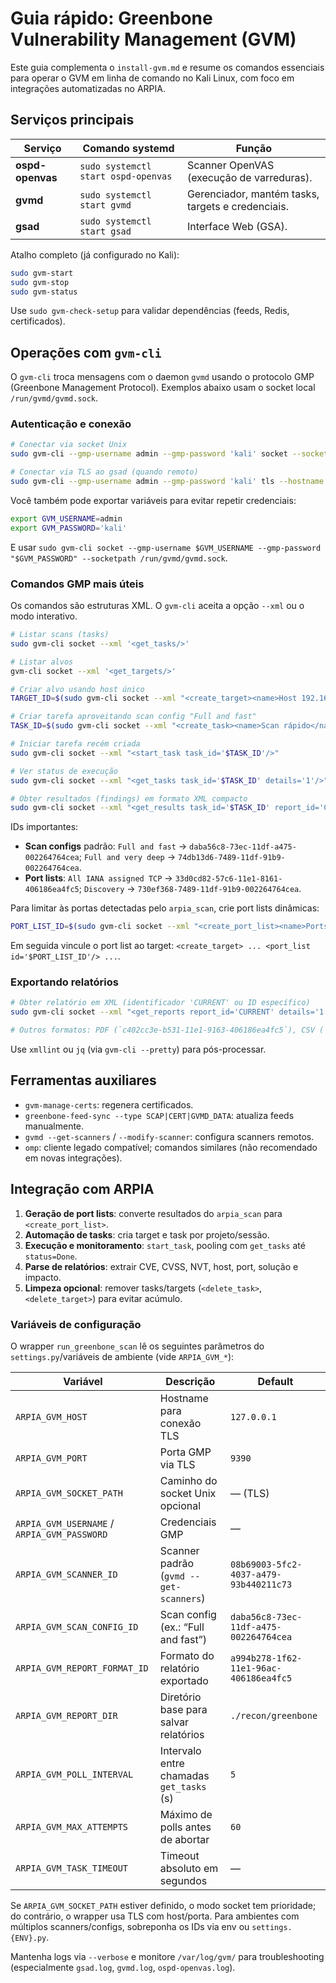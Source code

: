 # Guia rápido: Greenbone Vulnerability Management (GVM)

Este guia complementa o `install-gvm.md` e resume os comandos essenciais para operar o GVM em linha de comando no Kali Linux, com foco em integrações automatizadas no ARPIA.

## Serviços principais

| Serviço | Comando systemd | Função |
| --- | --- | --- |
| **ospd-openvas** | `sudo systemctl start ospd-openvas` | Scanner OpenVAS (execução de varreduras).
| **gvmd** | `sudo systemctl start gvmd` | Gerenciador, mantém tasks, targets e credenciais.
| **gsad** | `sudo systemctl start gsad` | Interface Web (GSA).

Atalho completo (já configurado no Kali):

```bash
sudo gvm-start
sudo gvm-stop
sudo gvm-status
```

Use `sudo gvm-check-setup` para validar dependências (feeds, Redis, certificados).

## Operações com `gvm-cli`

O `gvm-cli` troca mensagens com o daemon `gvmd` usando o protocolo GMP (Greenbone Management Protocol). Exemplos abaixo usam o socket local `/run/gvmd/gvmd.sock`.

### Autenticação e conexão

```bash
# Conectar via socket Unix
sudo gvm-cli --gmp-username admin --gmp-password 'kali' socket --socketpath /run/gvmd/gvmd.sock

# Conectar via TLS ao gsad (quando remoto)
sudo gvm-cli --gmp-username admin --gmp-password 'kali' tls --hostname 127.0.0.1 --port 9392
```

Você também pode exportar variáveis para evitar repetir credenciais:

```bash
export GVM_USERNAME=admin
export GVM_PASSWORD='kali'
```

E usar `sudo gvm-cli socket --gmp-username $GVM_USERNAME --gmp-password "$GVM_PASSWORD" --socketpath /run/gvmd/gvmd.sock`.

### Comandos GMP mais úteis

Os comandos são estruturas XML. O `gvm-cli` aceita a opção `--xml` ou o modo interativo.

```bash
# Listar scans (tasks)
sudo gvm-cli socket --xml '<get_tasks/>'

# Listar alvos
gvm-cli socket --xml '<get_targets/>'

# Criar alvo usando host único
TARGET_ID=$(sudo gvm-cli socket --xml "<create_target><name>Host 192.168.0.10</name><hosts>192.168.0.10</hosts></create_target>" | xmllint --xpath 'string(//create_target_response/@id)' -)

# Criar tarefa aproveitando scan config "Full and fast"
TASK_ID=$(sudo gvm-cli socket --xml "<create_task><name>Scan rápido</name><comment>Executado pelo ARPIA</comment><targets id='$TARGET_ID'/><scan_config id='daba56c8-73ec-11df-a475-002264764cea'/></create_task>" | xmllint --xpath 'string(//create_task_response/@id)' -)

# Iniciar tarefa recém criada
sudo gvm-cli socket --xml "<start_task task_id='$TASK_ID'/>"

# Ver status de execução
sudo gvm-cli socket --xml "<get_tasks task_id='$TASK_ID' details='1'/>"

# Obter resultados (findings) em formato XML compacto
sudo gvm-cli socket --xml "<get_results task_id='$TASK_ID' report_id='CURRENT'/>"
```

IDs importantes:

- **Scan configs** padrão: `Full and fast` → `daba56c8-73ec-11df-a475-002264764cea`; `Full and very deep` → `74db13d6-7489-11df-91b9-002264764cea`.
- **Port lists**: `All IANA assigned TCP` → `33d0cd82-57c6-11e1-8161-406186ea4fc5`; `Discovery` → `730ef368-7489-11df-91b9-002264764cea`.

Para limitar às portas detectadas pelo `arpia_scan`, crie port lists dinâmicas:

```bash
PORT_LIST_ID=$(sudo gvm-cli socket --xml "<create_port_list><name>Ports from ARPIA</name><port_range>22,80,443,8080</port_range><comment>Gerado via automação</comment></create_port_list>" | xmllint --xpath 'string(//create_port_list_response/@id)' -)
```

Em seguida vincule o port list ao target: `<create_target> ... <port_list id='$PORT_LIST_ID'/> ...`.

### Exportando relatórios

```bash
# Obter relatório em XML (identificador 'CURRENT' ou ID específico)
sudo gvm-cli socket --xml "<get_reports report_id='CURRENT' details='1' format_id='5057e5cc-b825-11e4-9d0a-28d24461215b'/>" > report.xml

# Outros formatos: PDF (`c402cc3e-b531-11e1-9163-406186ea4fc5`), CSV (`9087b18c-626c-11e3-b7ae-406186ea4fc5`).
```

Use `xmllint` ou `jq` (via `gvm-cli --pretty`) para pós-processar.

## Ferramentas auxiliares

- `gvm-manage-certs`: regenera certificados.
- `greenbone-feed-sync --type SCAP|CERT|GVMD_DATA`: atualiza feeds manualmente.
- `gvmd --get-scanners` / `--modify-scanner`: configura scanners remotos.
- `omp`: cliente legado compatível; comandos similares (não recomendado em novas integrações).

## Integração com ARPIA

1. **Geração de port lists**: converte resultados do `arpia_scan` para `<create_port_list>`.
2. **Automação de tasks**: cria target e task por projeto/sessão.
3. **Execução e monitoramento**: `start_task`, pooling com `get_tasks` até `status=Done`.
4. **Parse de relatórios**: extrair CVE, CVSS, NVT, host, port, solução e impacto.
5. **Limpeza opcional**: remover tasks/targets (`<delete_task>`, `<delete_target>`) para evitar acúmulo.

### Variáveis de configuração

O wrapper `run_greenbone_scan` lê os seguintes parâmetros do `settings.py`/variáveis de ambiente (vide `ARPIA_GVM_*`):

| Variável | Descrição | Default |
| --- | --- | --- |
| `ARPIA_GVM_HOST` | Hostname para conexão TLS | `127.0.0.1` |
| `ARPIA_GVM_PORT` | Porta GMP via TLS | `9390` |
| `ARPIA_GVM_SOCKET_PATH` | Caminho do socket Unix opcional | — (TLS) |
| `ARPIA_GVM_USERNAME` / `ARPIA_GVM_PASSWORD` | Credenciais GMP | — |
| `ARPIA_GVM_SCANNER_ID` | Scanner padrão (`gvmd --get-scanners`) | `08b69003-5fc2-4037-a479-93b440211c73` |
| `ARPIA_GVM_SCAN_CONFIG_ID` | Scan config (ex.: “Full and fast”) | `daba56c8-73ec-11df-a475-002264764cea` |
| `ARPIA_GVM_REPORT_FORMAT_ID` | Formato do relatório exportado | `a994b278-1f62-11e1-96ac-406186ea4fc5` |
| `ARPIA_GVM_REPORT_DIR` | Diretório base para salvar relatórios | `./recon/greenbone` |
| `ARPIA_GVM_POLL_INTERVAL` | Intervalo entre chamadas `get_tasks` (s) | `5` |
| `ARPIA_GVM_MAX_ATTEMPTS` | Máximo de polls antes de abortar | `60` |
| `ARPIA_GVM_TASK_TIMEOUT` | Timeout absoluto em segundos | — |

Se `ARPIA_GVM_SOCKET_PATH` estiver definido, o modo socket tem prioridade; do contrário, o wrapper usa TLS com host/porta. Para ambientes com múltiplos scanners/configs, sobreponha os IDs via env ou `settings.{ENV}.py`.

Mantenha logs via `--verbose` e monitore `/var/log/gvm/` para troubleshooting (especialmente `gsad.log`, `gvmd.log`, `ospd-openvas.log`).
